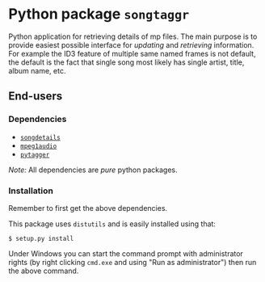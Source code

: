 Python package ``songtaggr`` 
==============================

Python application for retrieving details of mp files. The main 
purpose is to provide easiest possible interface for *updating* and *retrieving*
information. For example the ID3 feature of multiple same named frames is not
default, the default is the fact that single song most likely has single artist,
title, album name, etc.

End-users
---------

### Dependencies

* [`songdetails`](https://github.com/Ciantic/songdetails)
* [`mpeg1audio`](http://github.com/Ciantic/mpeg1audio/)
* [`pytagger`](http://github.com/scy/pytagger/)

*Note:* All dependencies are *pure* python packages.

### Installation

Remember to first get the above dependencies.

This package uses `distutils` and is easily installed using that:

	$ setup.py install
	
Under Windows you can start the command prompt with administrator rights (by 
right clicking `cmd.exe` and using "Run as administrator") then run the above 
command.
	
<!-- ignore the following
### Usage example:

    >>> import songdetails
    >>> song = songdetails.scan("data/song.mp3")
    >>> if song is not None:
    ...     print song.duration
    0:03:12

#### Saving changes:

    >>> import songdetails
    >>> song = songdetails.scan("data/commit.mp3")
    >>> if song is not None:
    ...     song.artist = "Great artist"
    ...     song.save()

Developers
----------

This project uses Eclipse with [PyDev](http://pydev.sourceforge.net/), [Pylint](http://www.logilab.org/857) and [Sphinx documentation generator](http://sphinx.pocoo.org/). Accordingly all docstrings and docs are in reStructuredText, which ultimately is generated to HTML.

### Eclipse workspace

#### Project references

`songdetails` has two project references: `pytagger` and `mpeg1audio`. It is best to create own workspace for this project, where you also add those two projects.

#### Launch configurations

There exists two Eclipse launch configurations:

 * `tests/Tests for songdetails.launch` - Unit tests.
 * `docs/SphinxDoc songdetails.launch` - Generating documentation.

Using Eclipse you must go to Run Configurations *dialog* and run them once so they appear to the list.
-->
